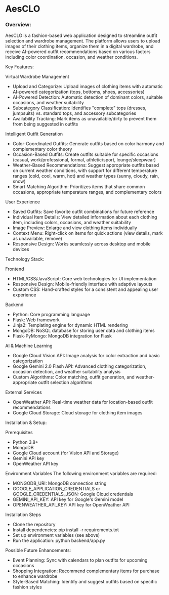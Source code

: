 # AesCLO

### Overview:

AesCLO is a fashion-based web application designed to streamline outfit selection and wardrobe management. The platform allows users to upload images of their clothing items, organize them in a digital wardrobe, and receive AI-powered outfit recommendations based on various factors including color coordination, occasion, and weather conditions.


Key Features:

  Virtual Wardrobe Management
  
  - Upload and Categorize: Upload images of clothing items with automatic AI-powered categorization (tops, bottoms, shoes, accessories)
  - AI-Powered Detection: Automatic detection of dominant colors, suitable occasions, and weather suitability
  - Subcategory Classification: Identifies "complete" tops (dresses, jumpsuits) vs. standard tops, and accessory subcategories
  - Availability Tracking: Mark items as unavailable/dirty to prevent them from being suggested in outfits

  Intelligent Outfit Generation
  
  - Color-Coordinated Outfits: Generate outfits based on color harmony and complementary color theory
  - Occasion-Based Outfits: Create outfits suitable for specific occasions (casual, work/professional, formal, athletic/sport, lounge/sleepwear)
  - Weather-Based Recommendations: Suggest appropriate outfits based on current weather conditions, with support for different temperature ranges (cold, cool, warm, hot) and weather types (sunny, cloudy, rain, snow)
  - Smart Matching Algorithm: Prioritizes items that share common occasions, appropriate temperature ranges, and complementary colors

  User Experience
  
  - Saved Outfits: Save favorite outfit combinations for future reference
  - Individual Item Details: View detailed information about each clothing item, including colors, occasions, and weather suitability
  - Image Preview: Enlarge and view clothing items individually
  - Context Menu: Right-click on items for quick actions (view details, mark as unavailable, remove)
  - Responsive Design: Works seamlessly across desktop and mobile devices


Technology Stack:

  Frontend
  
  - HTML/CSS/JavaScript: Core web technologies for UI implementation
  - Responsive Design: Mobile-friendly interface with adaptive layouts
  - Custom CSS: Hand-crafted styles for a consistent and appealing user experience

  Backend
  
  - Python: Core programming language
  - Flask: Web framework
  - Jinja2: Templating engine for dynamic HTML rendering
  - MongoDB: NoSQL database for storing user data and clothing items
  - Flask-PyMongo: MongoDB integration for Flask

  AI & Machine Learning
  
  - Google Cloud Vision API: Image analysis for color extraction and basic categorization
  - Google Gemini 2.0 Flash API: Advanced clothing categorization, occasion detection, and weather suitability analysis
  - Custom Algorithms: Color matching, outfit generation, and weather-appropriate outfit selection algorithms

  External Services
  
  - OpenWeather API: Real-time weather data for location-based outfit recommendations
  - Google Cloud Storage: Cloud storage for clothing item images


Installation & Setup:

  Prerequisites
  
  - Python 3.8+
  - MongoDB
  - Google Cloud account (for Vision API and Storage)
  - Gemini API key
  - OpenWeather API key

  Environment Variables
  The following environment variables are required:
  
  - MONGODB_URI: MongoDB connection string
  - GOOGLE_APPLICATION_CREDENTIALS or GOOGLE_CREDENTIALS_JSON: Google Cloud credentials
  - GEMINI_API_KEY: API key for Google's Gemini model
  - OPENWEATHER_API_KEY: API key for OpenWeather API

  Installation Steps
  
  - Clone the repository
  - Install dependencies: pip install -r requirements.txt
  - Set up environment variables (see above)
  - Run the application: python backend/app.py


Possible Future Enhancements:
  
- Event Planning: Sync with calendars to plan outfits for upcoming occasions
- Shopping Integration: Recommend complementary items for purchase to enhance wardrobe
- Style-Based Matching: Identify and suggest outfits based on specific fashion styles
